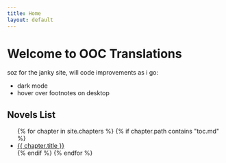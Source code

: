 ```yaml
---
title: Home
layout: default
---
```


# Welcome to OOC Translations

soz for the janky site, will code improvements as i go:

<ul>
<li>dark mode</li>
<li>hover over footnotes on desktop</li>
</ul>

## Novels List

<ul>
  {% for chapter in site.chapters %}
    {% if chapter.path contains "toc.md" %}
    <li>
      <a href="{{ site.baseurl }}{{ chapter.url }}">{{ chapter.title }}</a>
    </li>
    {% endif %}
  {% endfor %}
</ul>
